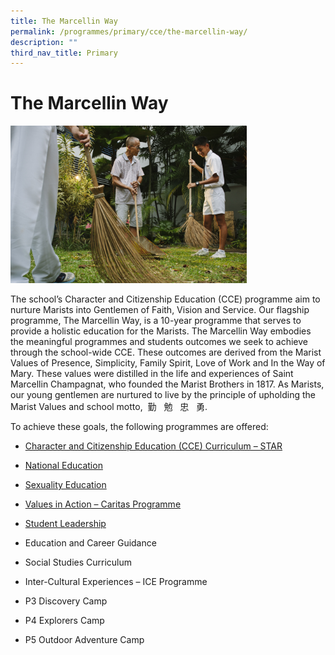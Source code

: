 ```yaml
---
title: The Marcellin Way
permalink: /programmes/primary/cce/the-marcellin-way/
description: ""
third_nav_title: Primary
---
```

# The Marcellin Way


<img src="/images/CCE/Primary/CCE%20Dept.jpg" style="width:75%">


The school’s Character and Citizenship Education (CCE) programme aim to nurture Marists into Gentlemen of Faith, Vision and Service. Our flagship programme, The Marcellin Way, is a 10-year programme that serves to provide a holistic education for the Marists. The Marcellin Way embodies the meaningful programmes and students outcomes we seek to achieve through the school-wide CCE. These outcomes are derived from the Marist Values of Presence, Simplicity, Family Spirit, Love of Work and In the Way of Mary. These values were distilled in the life and experiences of Saint Marcellin Champagnat, who founded the Marist Brothers in 1817. As Marists, our young gentlemen are nurtured to live by the principle of upholding the Marist Values and school motto,&nbsp; 勤&nbsp;&nbsp; 勉&nbsp;&nbsp; 忠&nbsp;&nbsp; 勇.  
  
To achieve these goals, the following programmes are offered:  

*   [Character and Citizenship Education (CCE) Curriculum – STAR](/programmes/primary/cce/form-teacher-guidance-programme-ftgp/)
*   [National Education](/programmes/primary/cce/national-education/)  
    
*   [Sexuality Education](/programmes/primary/cce/sexuality-education/)
*   [Values in Action – Caritas Programme](/programmes/primary/cce/values-in-action-via/)
*   [Student Leadership](/programmes/primary/cce/student-management/)
*   Education and Career Guidance  
    
*   Social Studies Curriculum
*   Inter-Cultural Experiences – ICE Programme
*   P3 Discovery Camp  
    
*   P4 Explorers Camp  
    
*   P5 Outdoor Adventure Camp
